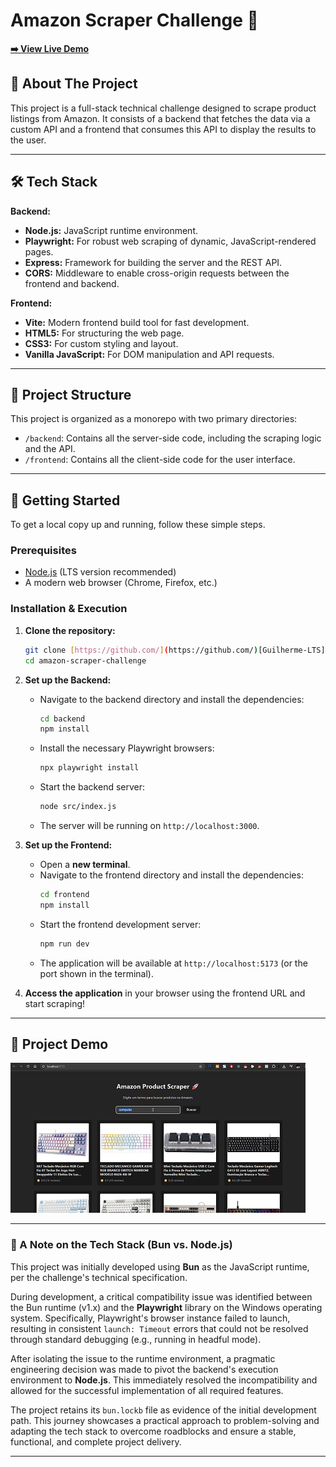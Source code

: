 # Amazon Scraper Challenge 🚀

**[➡️ View Live Demo]()**

## 📖 About The Project

This project is a full-stack technical challenge designed to scrape product listings from Amazon. It consists of a backend that fetches the data via a custom API and a frontend that consumes this API to display the results to the user.

---

## 🛠️ Tech Stack

**Backend:**
* **Node.js:** JavaScript runtime environment.
* **Playwright:** For robust web scraping of dynamic, JavaScript-rendered pages.
* **Express:** Framework for building the server and the REST API.
* **CORS:** Middleware to enable cross-origin requests between the frontend and backend.

**Frontend:**
* **Vite:** Modern frontend build tool for fast development.
* **HTML5:** For structuring the web page.
* **CSS3:** For custom styling and layout.
* **Vanilla JavaScript:** For DOM manipulation and API requests.

---

## 📂 Project Structure

This project is organized as a monorepo with two primary directories:

* `/backend`: Contains all the server-side code, including the scraping logic and the API.
* `/frontend`: Contains all the client-side code for the user interface.

---

## 🚀 Getting Started

To get a local copy up and running, follow these simple steps.

### Prerequisites

* [Node.js](https://nodejs.org/en/) (LTS version recommended)
* A modern web browser (Chrome, Firefox, etc.)

### Installation & Execution

1.  **Clone the repository:**
    ```bash
    git clone [https://github.com/](https://github.com/)[Guilherme-LTS]/amazon-scraper-challenge.git
    cd amazon-scraper-challenge
    ```

2.  **Set up the Backend:**
    * Navigate to the backend directory and install the dependencies:
        ```bash
        cd backend
        npm install
        ```
    * Install the necessary Playwright browsers:
        ```bash
        npx playwright install
        ```
    * Start the backend server:
        ```bash
        node src/index.js
        ```
    * The server will be running on `http://localhost:3000`.

3.  **Set up the Frontend:**
    * Open a **new terminal**.
    * Navigate to the frontend directory and install the dependencies:
        ```bash
        cd frontend
        npm install
        ```
    * Start the frontend development server:
        ```bash
        npm run dev
        ```
    * The application will be available at `http://localhost:5173` (or the port shown in the terminal).

4.  **Access the application** in your browser using the frontend URL and start scraping!

---

## 🎥 Project Demo

![Project Demo in Action](https://raw.githubusercontent.com/Guilherme-LTS/Amazon-Scraper-Challenge/refs/heads/main/demo/project-gif.gif)

---


### 🤔 A Note on the Tech Stack (Bun vs. Node.js)

This project was initially developed using **Bun** as the JavaScript runtime, per the challenge's technical specification.

During development, a critical compatibility issue was identified between the Bun runtime (v1.x) and the **Playwright** library on the Windows operating system. Specifically, Playwright's browser instance failed to launch, resulting in consistent `launch: Timeout` errors that could not be resolved through standard debugging (e.g., running in headful mode).

After isolating the issue to the runtime environment, a pragmatic engineering decision was made to pivot the backend's execution environment to **Node.js**. This immediately resolved the incompatibility and allowed for the successful implementation of all required features.

The project retains its `bun.lockb` file as evidence of the initial development path. This journey showcases a practical approach to problem-solving and adapting the tech stack to overcome roadblocks and ensure a stable, functional, and complete project delivery.

---